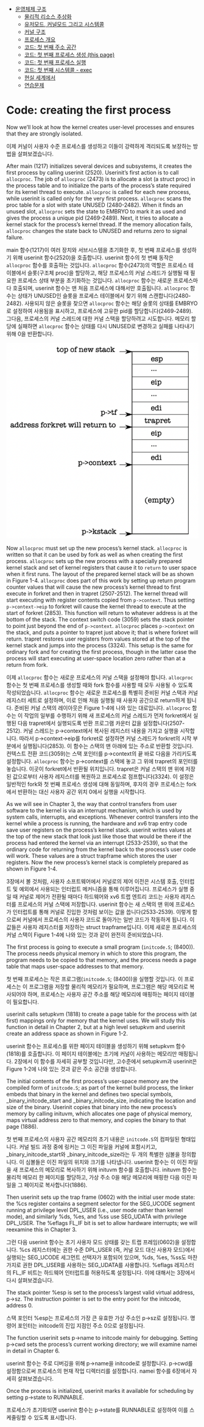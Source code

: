 - [운영체제 구조](./chapter_1.md)
    - [물리적 리소스 추상화](./chapter_1-1.md)
    - [유저모드, 커널모드 그리고 시스템콜](./chatper_1-2.md)
    - [커널 구조](./chapter_1-3.md)
    - [프로세스 개요](./chapter_1-4.md)
    - [코드: 첫 번째 주소 공간](./chapter_1-5.md)
    - [코드: 첫 번째 프로세스 생성 (this page)](./chapter_1-6.md)
    - [코드: 첫 번째 프로세스 실행](./chapter_1-7.md)
    - [코드: 첫 번째 시스템콜 - exec](./chapter_1-8.md)
    - [현실 세계에서](./chapter_1-9.md)
    - [연습문제](./chapter_1-10.md)

# Code: creating the first process

Now we’ll look at how the kernel creates user-level processes and ensures that they are strongly isolated.

이제 커널이 사용자 수준 프로세스를 생성하고 이들이 강력하게 격리되도록 보장하는 방법을 살펴보겠습니다.

After main (1217) initializes several devices and subsystems, it creates the first process by calling userinit (2520). Userinit’s first action is to call `allocproc`. The job of `allocproc` (2473) is to allocate a slot (a struct proc) in the process table and to initialize the parts of the process’s state required for its kernel thread to execute. `allocproc` is called for each new process, while userinit is called only for the very first process. `allocproc` scans the proc table for a slot with state UNUSED (2480-2482). When it finds an unused slot, `allocproc` sets the state to EMBRYO to mark it as used and gives the process a unique pid (2469-2489). Next, it tries to allocate a kernel stack for the process’s kernel thread. If the memory allocation fails, `allocproc` changes the state back to UNUSED and returns zero to signal failure.

main 함수(1217)이 여러 장치와 서브시스템을 초기화한 후, 첫 번째 프로세스를 생성하기 위해 userinit 함수(2520)을 호출합니다. userinit 함수의 첫 번째 동작은 `allocproc` 함수를 호출하는 것입니다. `allocproc` 함수(2473)의 역할은 프로세스 테이블에서 슬롯(구조체 proc)을 할당하고, 해당 프로세스의 커널 스레드가 실행될 때 필요한 프로세스 상태 부분을 초기화하는 것입니다. `allocproc` 함수는 새로운 프로세스마다 호출되며, userinit 함수는 맨 처음 프로세스에 대해서만 호출됩니다. `allocproc` 함수는 상태가 UNUSED인 슬롯을 프로세스 테이블에서 찾기 위해 스캔합니다(2480-2482). 사용되지 않은 슬롯을 찾으면 `allocproc` 함수는 해당 슬롯의 상태를 EMBRYO로 설정하여 사용됨을 표시하고, 프로세스에 고유한 pid를 할당합니다(2469-2489). 그다음, 프로세스의 커널 스레드에 대한 커널 스택을 할당하려고 시도합니다. 메모리 할당에 실패하면 `allocproc` 함수는 상태를 다시 UNUSED로 변경하고 실패를 나타내기 위해 0을 반환합니다.

![Figure 1-4](assets/fig-1-4.png)

Now `allocproc` must set up the new process’s kernel stack. `allocproc` is written so that it can be used by fork as well as when creating the first process. `allocproc` sets up the new process with a specially prepared kernel stack and set of kernel registers that cause it to `return` to user space when it first runs. The layout of the prepared kernel stack will be as shown in Figure 1-4. `allocproc` does part of this work by setting up return program counter values that will cause the new process’s kernel thread to first execute in forkret and then in trapret (2507-2512). The kernel thread will start executing with register contents copied from `p->context`. Thus setting `p->context->eip` to forkret will cause the kernel thread to execute at the start of forkret (2853). This function will return to whatever address is at the bottom of the stack. The context switch code (3059) sets the stack pointer to point just beyond the end of `p->context`. `allocproc` places `p->context` on the stack, and puts a pointer to trapret just above it; that is where forkret will return. trapret restores user registers from values stored at the top of the kernel stack and jumps into the process (3324). This setup is the same for ordinary fork and for creating the first process, though in the latter case the process will start executing at user-space location zero rather than at a return from fork.

이제 `allocproc` 함수는 새로운 프로세스의 커널 스택을 설정해야 합니다. `allocproc` 함수는 첫 번째 프로세스를 생성할 때와 fork 함수를 사용할 때 모두 사용될 수 있도록 작성되었습니다. `allocproc` 함수는 새로운 프로세스를 특별히 준비된 커널 스택과 커널 레지스터 세트로 설정하며, 이로 인해 처음 실행될 때 사용자 공간으로 return하게 됩니다. 준비된 커널 스택의 레이아웃은 Figure 1-4에 나와 있는 대로입니다. `allocproc` 함수는 이 작업의 일부를 수행하기 위해 새 프로세스의 커널 스레드가 먼저 forkret에서 실행된 다음 trapret에서 실행되도록 반환 프로그램 카운터 값을 설정합니다(2507-2512). 커널 스레드는 p->context에서 복사된 레지스터 내용을 가지고 실행을 시작합니다. 따라서 p->context->eip를 forkret로 설정하면 커널 스레드가 forkret의 시작 부분에서 실행됩니다(2853). 이 함수는 스택의 맨 아래에 있는 주소로 반환할 것입니다. 컨텍스트 전환 코드(3059)는 스택 포인터를 p->context의 끝 바로 다음을 가리키도록 설정합니다. `allocproc` 함수는 p->context를 스택에 놓고 그 위에 trapret의 포인터를 놓습니다. 이곳이 forkret에서 반환될 위치입니다. trapret은 커널 스택의 맨 위에 저장된 값으로부터 사용자 레지스터를 복원하고 프로세스로 점프합니다(3324). 이 설정은 일반적인 fork와 첫 번째 프로세스 생성에 대해 동일하며, 후자의 경우 프로세스는 fork에서 반환하는 대신 사용자 공간 위치 0에서 실행을 시작합니다.

As we will see in Chapter 3, the way that control transfers from user software to the kernel is via an interrupt mechanism, which is used by system calls, interrupts, and exceptions. Whenever control transfers into the kernel while a process is running, the hardware and xv6 trap entry code save user registers on the process’s kernel stack. userinit writes values at the top of the new stack that look just like those that would be there if the process had entered the kernel via an interrupt (2533-2539), so that the ordinary code for returning from the kernel back to the process’s user code will work. These values are a struct trapframe which stores the user registers. Now the new process’s kernel stack is completely prepared as shown in Figure 1-4.

3장에서 볼 것처럼, 사용자 소프트웨어에서 커널로의 제어 이전은 시스템 호출, 인터럽트 및 예외에서 사용되는 인터럽트 메커니즘을 통해 이루어집니다. 프로세스가 실행 중일 때 커널로 제어가 전환될 때마다 하드웨어와 xv6 트랩 엔트리 코드는 사용자 레지스터를 프로세스의 커널 스택에 저장합니다. userinit 함수는 새 스택의 맨 위에 프로세스가 인터럽트를 통해 커널로 진입한 것처럼 보이는 값을 씁니다(2533-2539). 이렇게 함으로써 커널에서 프로세스의 사용자 코드로 돌아가는 일반 코드가 작동하게 됩니다. 이 값들은 사용자 레지스터를 저장하는 struct trapframe입니다. 이제 새로운 프로세스의 커널 스택이 Figure 1-4에 나와 있는 것과 같이 완전히 준비되었습니다.

The first process is going to execute a small program (`initcode.S`; (8400)). The process needs physical memory in which to store this program, the program needs to be copied to that memory, and the process needs a page table that maps user-space addresses to that memory. 

첫 번째 프로세스는 작은 프로그램(`initcode.S`; (8400))을 실행할 것입니다. 이 프로세스는 이 프로그램을 저장할 물리적 메모리가 필요하며, 프로그램은 해당 메모리로 복사되어야 하며, 프로세스는 사용자 공간 주소를 해당 메모리에 매핑하는 페이지 테이블이 필요합니다.

userinit calls setupkvm (1818) to create a page table for the process with (at first) mappings only for memory that the kernel uses. We will study this function in detail in Chapter 2, but at a high level setupkvm and userinit create an address space as shown in Figure 1-2. 

userinit 함수는 프로세스를 위한 페이지 테이블을 생성하기 위해 setupkvm 함수(1818)를 호출합니다. 이 페이지 테이블에는 초기에 커널이 사용하는 메모리만 매핑됩니다. 2장에서 이 함수를 자세히 공부할 것입니다만, 고수준에서 setupkvm과 userinit은 Figure 1-2에 나와 있는 것과 같은 주소 공간을 생성합니다.

The initial contents of the first process’s user-space memory are the compiled form of `initcode.S`; as part of the kernel build process, the linker embeds that binary in the kernel and defines two special symbols, _binary_initcode_start and _binary_initcode_size, indicating the location and size of the binary. Userinit copies that binary into the new process’s memory by calling inituvm, which allocates one page of physical memory, maps virtual address zero to that memory, and copies the binary to that page (1886).

첫 번째 프로세스의 사용자 공간 메모리의 초기 내용은 `initcode.S`의 컴파일된 형태입니다. 커널 빌드 과정 중에 링커는 그 이진 파일을 커널에 포함시키고, _binary_initcode_start와 _binary_initcode_size라는 두 개의 특별한 심볼을 정의합니다. 이 심볼들은 이진 파일의 위치와 크기를 나타냅니다. userinit 함수는 이 이진 파일을 새 프로세스의 메모리로 복사하기 위해 inituvm 함수를 호출합니다. inituvm 함수는 물리적 메모리 한 페이지를 할당하고, 가상 주소 0을 해당 메모리에 매핑한 다음 이진 파일을 그 페이지로 복사합니다(1886).

Then userinit sets up the trap frame (0602) with the initial user mode state: the %cs register contains a segment selector for the SEG_UCODE segment running at privilege level DPL_USER (i.e., user mode rather than kernel mode), and similarly %ds, %es, and %ss use SEG_UDATA with privilege DPL_USER. The %eflags FL_IF bit is set to allow hardware interrupts; we will reexamine this in Chapter 3.

그런 다음 userinit 함수는 초기 사용자 모드 상태를 갖는 트랩 프레임(0602)을 설정합니다. %cs 레지스터에는 권한 수준 DPL_USER (즉, 커널 모드 대신 사용자 모드)에서 실행되는 SEG_UCODE 세그먼트 선택자가 포함되어 있으며, %ds, %es, %ss도 마찬가지로 권한 DPL_USER를 사용하는 SEG_UDATA를 사용합니다. %eflags 레지스터의 FL_IF 비트는 하드웨어 인터럽트를 허용하도록 설정됩니다. 이에 대해서는 3장에서 다시 살펴보겠습니다.

The stack pointer %esp is set to the process’s largest valid virtual address, p->sz. The instruction pointer is set to the entry point for the initcode, address 0.

스택 포인터 %esp는 프로세스의 가장 큰 유효한 가상 주소인 p->sz로 설정됩니다. 명령어 포인터는 initcode의 진입 지점인 주소 0으로 설정됩니다.

The function userinit sets p->name to initcode mainly for debugging. Setting p->cwd sets the process’s current working directory; we will examine namei in detail in Chapter 6.

userinit 함수는 주로 디버깅을 위해 p->name을 initcode로 설정합니다. p->cwd를 설정함으로써 프로세스의 현재 작업 디렉터리를 설정합니다. namei 함수를 6장에서 자세히 살펴보겠습니다.

Once the process is initialized, userinit marks it available for scheduling by setting p->state to RUNNABLE.

프로세스가 초기화되면 userinit 함수는 p->state를 RUNNABLE로 설정하여 이를 스케줄링할 수 있도록 표시합니다.
